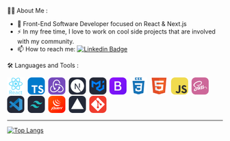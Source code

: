  
  👨‍💻 About Me :

- 🔭 Front-End Software Developer focused on React & Next.js
- ⚡ In my free time, I love to work on cool side projects that are involved with my community.
- 📫 How to reach me: [![Linkedin Badge](https://img.shields.io/badge/-linkedin-blue?style=flat&logo=Linkedin&logoColor=white)](https://www.linkedin.com/in/mohammad-moradi-63475a230)


 :hammer_and_wrench: Languages and Tools : 
  <div>
  <img src="https://github.com/devicons/devicon/blob/master/icons/react/react-original-wordmark.svg" title="React" alt="React" width="40" height="40"/>&nbsp;
  <img src="https://github.com/tandpfun/skill-icons/blob/main/icons/TypeScript.svg" title="TypeScript" alt="TypeScript" width="40" height="40"/>&nbsp;
  <img src="https://github.com/tandpfun/skill-icons/blob/main/icons/Redux.svg" title="redux" alt="redux" width="40">&nbsp;
   <img src="https://github.com/tandpfun/skill-icons/blob/main/icons/NextJS-Dark.svg" title="nextjs" alt="nextjs" width="40">&nbsp;
   <img src="https://github.com/tandpfun/skill-icons/blob/main/icons/MaterialUI-Dark.svg" title="mui" alt="mui" width="40">&nbsp;
    <img src="https://github.com/tandpfun/skill-icons/blob/main/icons/Bootstrap.svg" title="bootstrap" alt="bootstrap" width="40">&nbsp;
  <img src="https://github.com/devicons/devicon/blob/master/icons/css3/css3-plain-wordmark.svg"  title="CSS3" alt="CSS" width="40" height="40"/>&nbsp;
  <img src="https://github.com/devicons/devicon/blob/master/icons/html5/html5-original.svg" title="HTML5" alt="HTML" width="40" height="40"/>&nbsp;
  <img src="https://github.com/tandpfun/skill-icons/blob/main/icons/JavaScript.svg" title="JavaScript" alt="JavaScript" width="40" height="40"/>&nbsp;
  <img src="https://github.com/tandpfun/skill-icons/blob/main/icons/Sass.svg" title="sass" alt="sass" width="40">&nbsp;
   <img src="https://github.com/tandpfun/skill-icons/blob/main/icons/VSCode-Dark.svg" title="vscode" alt="vscode" width="40">&nbsp;
   <img src="https://github.com/tandpfun/skill-icons/blob/main/icons/TailwindCSS-Dark.svg" title="tailwind" alt="tailwind" width="40">&nbsp;
   <img src="https://github.com/tandpfun/skill-icons/blob/main/icons/JQuery.svg" title="jquery" alt="jquery" width="40">&nbsp;
     <img src="https://github.com/tandpfun/skill-icons/blob/main/icons/Vercel-Dark.svg" title="Vercel" alt="Vercel" width="40">&nbsp;
       <img src="https://github.com/tandpfun/skill-icons/blob/main/icons/Git.svg" title="Git" alt="Git" width="40">&nbsp;
   <img src="" title="" alt="" width="40">&nbsp;
</div>

<hr/>

 [![Top Langs](https://github-readme-stats.vercel.app/api/top-langs/?username=AleksaMarjanov)](https://github.com/anuraghazra/github-readme-stats) 
  

<!-- <div id="header" align="left"> 
  <div id="badges">
  </a>
 </div>
    <img src="https://komarev.com/ghpvc/?username=AleksaMarjanov"> <br/>
      <h1>
       Check out my
      <a href="https://aleksamarjanov.com" target="_blank">Portfolio Website</a>
      </h1>
    <h1>
       Check out
      <a href="https://marjanovdesignsolutions.com" target="_blank">Marjanov Design Solutions</a>
      </h1>
        <h2>
      Welcome to Aleksa Marjanov's profile!<br/>
      <img src="https://media.giphy.com/media/hvRJCLFzcasrR4ia7z/giphy.gif" width="50"/>
    </h2>
</div>
 <div align="left">
  <img src="https://media.giphy.com/media/dWesBcTLavkZuG35MI/giphy.gif" width="600" height="300"/><br>
</div>
 <hr> -->
  

  
 
